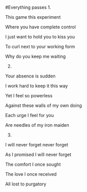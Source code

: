 #Everything passes
 1.

This game this experiment

Where you have complete control

I just want to hold you to kiss you

To curl next to your working form

Why do you keep me waiting

2.

Your absence is sudden

I work hard to keep it this way

Yet I feel so powerless

Against these walls of my own doing

Each urge I feel for you

Are needles of my iron maiden

3.

I will never forget never forget

As I promised I will never forget

The comfort I once sought

The love I once received

All lost to purgatory